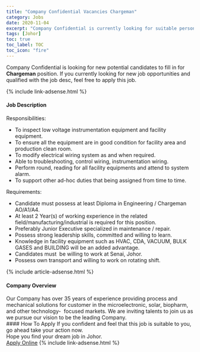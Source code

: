 ```yaml
---
title: "Company Confidential Vacancies Chargeman" 
category: Jobs 
date: 2020-11-04 
excerpt: "Company Confidential is currently looking for suitable person to fill in the Chargeman which positioned at Johor" 
tags: [Johor] 
toc: true 
toc_label: TOC 
toc_icon: "fire" 
--- 
```


<p>Company Confidential is looking for new potential candidates to fill in for <b>Chargeman</b> position. If you currently looking for new job opportunities and qualified with the job desc, feel free to apply this job.
</p>{% include link-adsense.html %} 
<div><div><div><h4>Job Description</h4></div></div><div><div><span><div><div>Responsibilities:&#160;</div><ul><li>To inspect low voltage instrumentation equipment and facility equipment.</li><li>To ensure all the equipment are in good condition for facility area and production clean room.</li><li>To modify electrical wiring system as and when required.</li><li>Able to troubleshooting, control wiring, instrumentation wiring.</li><li>Perform round, reading for all facility equipments and attend to system alarm.</li><li>To support other ad-hoc duties that being assigned from time to time.</li></ul><div><div>Requirements:&#160;</div><ul><li>Candidate must possess at least Diploma in Engineering / Chargeman AO/A1/A4.</li><li>At least 2&#160;Year(s) of working experience in the related field/manufacturing/industrial is required for this position.</li><li>Preferably Junior Executive specialized in maintenance / repair.</li><li>Possess strong leadership skills, committed and willing to learn.</li><li>Knowledge in facility equipment such as HVAC, CDA, VACUUM, BULK GASES and BUILDING will be an added advantage.</li><li>Candidates must&#160; be willing to work at Senai, Johor.</li><li>Possess own transport and willing to work on rotating shift.</li></ul></div></div></span></div></div></div> 
{% include article-adsense.html %} 
<div><div><div><h4>Company Overview</h4></div></div><div><div><span><div><div>Our Company has over 35 years of experience providing process and mechanical solutions for customer in the microelectronic, solar, biopharm, and other technology-&#160; focused markets. We are inviting talents to join us as we pursue our vision to be the leading Company.</div></div></span></div></div></div> 
#### How To Apply 
If you confident and feel that this job is suitable to you, go ahead take your action now. <br/> 
Hope you find your dream job in Johor. <br/> 
<a href="https://www.jobstreet.com.my/en/job/chargeman-4417407?jobId=jobstreet-my-job-4417407&sectionRank=28&token=0~5501bf9d-7b50-46db-b56d-acaba021a6ea&fr=SRP%20View%20In%20New%20Ta" class="btn btn--info" target="_blank" rel="nofollow noopenner">Apply Online</a> 
{% include link-adsense.html %} 